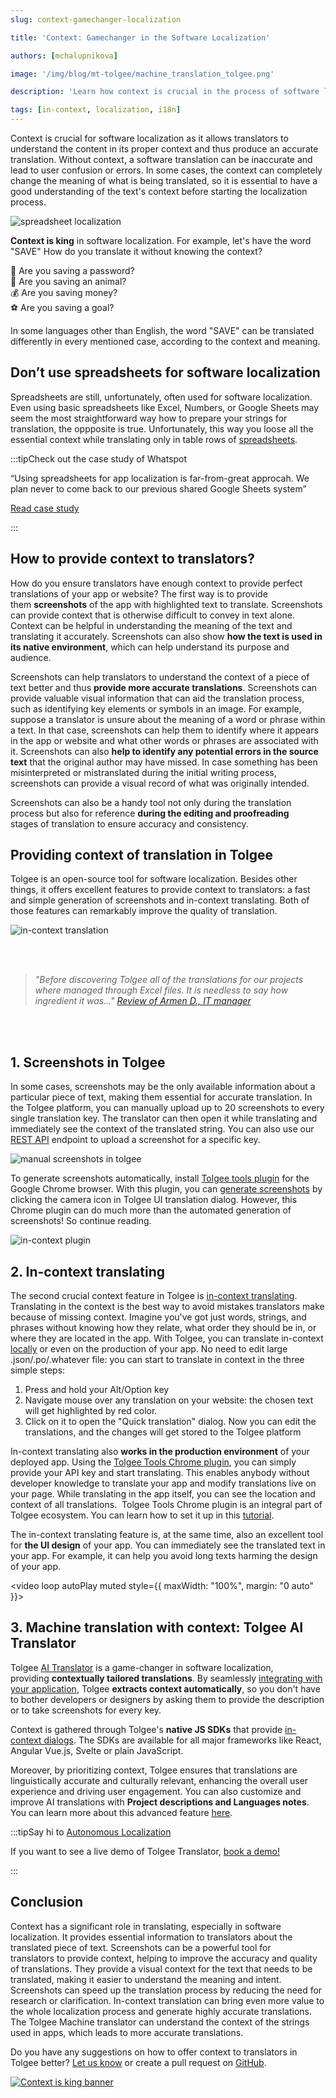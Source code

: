 ```yaml
---
slug: context-gamechanger-localization

title: 'Context: Gamechanger in the Software Localization'

authors: [mchalupnikova]

image: '/img/blog/mt-tolgee/machine_translation_tolgee.png'

description: 'Learn how context is crucial in the process of software localization. Screenshots and in-context translation can immensely improve the quality of translations.'

tags: [in-context, localization, i18n]
---
```


Context is crucial for software localization as it allows translators to understand the content in its proper context and thus produce an accurate translation. Without context, a software translation can be inaccurate and lead to user confusion or errors. In some cases, the context can completely change the meaning of what is being translated, so it is essential to have a good understanding of the text's context before starting the localization process.

![spreadsheet localization](/img/blog/context-gamechanger/bart_context.png)

<!--truncate-->

**Context is king** in software localization. For example, let's have the word "SAVE" How do you translate it without knowing the context?

💾 Are you saving a password?<br/>
🐼 Are you saving an animal?<br/>
💰 Are you saving money?<br/>
⚽ Are you saving a goal?<br/>

In some languages other than English, the word "SAVE" can be translated differently in every mentioned case, according to the context and meaning.

## Don’t use spreadsheets for software localization

Spreadsheets are still, unfortunately, often used for software localization. Even using basic spreadsheets like Excel, Numbers, or Google Sheets may seem the most straightforward way how to prepare your strings for translation, the oppposite is true. Unfortunately, this way you loose all the essential context while translating only in table rows of [spreadsheets](https://medium.com/tolgee/why-using-spreadsheets-for-apps-localization-is-not-the-brightest-idea-58b89e046a96).

:::tipCheck out the case study of Whatspot

“Using spreadsheets for app localization is far-from-great approcah. We plan never to come back to our previous shared Google Sheets system”

[Read case study](/blog/case-study-whatspot)

:::

## How to provide context to translators?

How do you ensure translators have enough context to provide perfect translations of your app or website? The first way is to provide them **screenshots** of the app with highlighted text to translate. Screenshots can provide context that is otherwise difficult to convey in text alone. Context can be helpful in understanding the meaning of the text and translating it accurately. Screenshots can also show **how the text is used in its native environment**, which can help understand its purpose and audience.

Screenshots can help translators to understand the context of a piece of text better and thus **provide more accurate translations**. Screenshots can provide valuable visual information that can aid the translation process, such as identifying key elements or symbols in an image. For example, suppose a translator is unsure about the meaning of a word or phrase within a text. In that case, screenshots can help them to identify where it appears in the app or website and what other words or phrases are associated with it. Screenshots can also **help to identify any potential errors in the source text** that the original author may have missed. In case something has been misinterpreted or mistranslated during the initial writing process, screenshots can provide a visual record of what was originally intended.

Screenshots can also be a handy tool not only during the translation process but also for reference **during the editing and proofreading** stages of translation to ensure accuracy and consistency.

## Providing context of translation in Tolgee

Tolgee is an open-source tool for software localization. Besides other things, it offers excellent features to provide context to translators: a fast and simple generation of screenshots and in-context translating. Both of those features can remarkably improve the quality of translation.

![in-context translation](/img/blog/context-gamechanger/in_context_tolgee.png)

<br></br>

> _"Before discovering Tolgee all of the translations for our projects where managed through Excel files. It is needless to say how ingredient it was…"
> [Review of Armen D., IT manager](https://www.capterra.com/p/10002120/Tolgee/reviews/4612131/)_

<br></br>

## 1. Screenshots in Tolgee

In some cases, screenshots may be the only available information about a particular piece of text, making them essential for accurate translation. In the Tolgee platform, you can manually upload up to 20 screenshots to every single translation key. The translator can then open it while translating and immediately see the context of the translated string. You can also use our [REST API](/api#tag/Screenshots/operation/uploadScreenshot) endpoint to upload a screenshot for a specific key.

![manual screenshots in tolgee](/img/blog/context-gamechanger/manual_screenshot.png)

To generate screenshots automatically, install [Tolgee tools plugin](https://chrome.google.com/webstore/detail/tolgee-tools/hacnbapajkkfohnonhbmegojnddagfnj) for the Google Chrome browser. With this plugin, you can [generate screenshots](/js-sdk/in-context#one-click-screenshots) by clicking the camera icon in Tolgee UI translation dialog. However, this Chrome plugin can do much more than the automated generation of screenshots! So continue reading.

![in-context plugin](/img/blog/context-gamechanger/translate_in_context.png)

## 2. In-context translating

The second crucial context feature in Tolgee is [in-context translating](/features/dev-tools#in-context). Translating in the context is the best way to avoid mistakes translators make because of missing context. Imagine you've got just words, strings, and phrases without knowing how they relate, what order they should be in, or where they are located in the app. With Tolgee, you can translate in-context [locally](https://tolgee.io/docs/web/in_context) or even on the production of your app. No need to edit large .json/.po/.whatever file: you can start to translate in context in the three simple steps:

1. Press and hold your Alt/Option key
2. Navigate mouse over any translation on your website: the chosen text will get highlighted by red color.
3. Click on it to open the "Quick translation" dialog. Now you can edit the translations, and the changes will get stored to the Tolgee platform

In-context translating also **works in the production environment** of your deployed app. Using the [Tolgee Tools Chrome plugin](https://chrome.google.com/webstore/detail/tolgee-tools/hacnbapajkkfohnonhbmegojnddagfnj), you can simply provide your API key and start translating. This enables anybody without developer knowledge to translate your app and modify translations live on your page. While translating in the app itself, you can see the location and context of all translations. 
Tolgee Tools Chrome plugin is an integral part of Tolgee ecosystem. You can learn how to set it up in this [tutorial](/blog/in-context-production).

The in-context translating feature is, at the same time, also an excellent tool for **the UI design** of your app. You can immediately see the translated text in your app. For example, it can help you avoid long texts harming the design of your app.

<video loop autoPlay muted style={{ maxWidth: "100%", margin: "0 auto" }}>

  <source src="/img/blog/context-gamechanger/in-context-translating.mov"></source>
</video>

## 3. Machine translation with context: Tolgee AI Translator

Tolgee [AI Translator](/blog/tolgee-ai-translator) is a game-changer in software localization, providing **contextually tailored translations**. By seamlessly [integrating with your application](/integrations), Tolgee **extracts context automatically**, so you don't have to bother developers or designers by asking them to provide the description or to take screenshots for every key.

Context is gathered through Tolgee's **native JS SDKs** that provide [in-context dialogs](/js-sdk/in-context). The SDKs are available for all major frameworks like React, Angular Vue.js, Svelte or plain JavaScript.

Moreover, by prioritizing context, Tolgee ensures that translations are linguistically accurate and culturally relevant, enhancing the overall user experience and driving user engagement. You can also customize and improve AI translations with **Project descriptions and Languages notes**. You can learn more about this advanced feature [here](/blog/releasing-ai-customizations).

:::tipSay hi to [Autonomous Localization](/blog/autonomous-localization)

If you want to see a live demo of Tolgee Translator, [book a demo!](https://calendly.com/tolgee/30min)

:::

## Conclusion

Context has a significant role in translating, especially in software localization. It provides essential information to translators about the translated piece of text. Screenshots can be a powerful tool for translators to provide context, helping to improve the accuracy and quality of translations. They provide a visual context for the text that needs to be translated, making it easier to understand the meaning and intent. Screenshots can speed up the translation process by reducing the need for research or clarification. In-context translation can bring even more value to the whole localization process and generate highly accurate translations. The Tolgee Machine translator can understand the context of the strings used in apps, which leads to more accurate translations.

Do you have any suggestions on how to offer context to translators in Tolgee better? [Let us know](mailto:info@tolgee.io) or create a pull request on [GitHub](https://github.com/tolgee/tolgee-platform).

[![Context is king banner](/img/blog/banners/banner-context.webp)](https://app.tolgee.io/sign_up)
